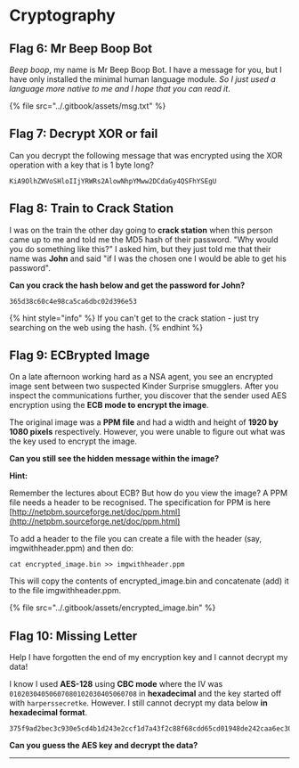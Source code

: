 # Cryptography

## Flag 6: Mr Beep Boop Bot

_Beep boop_, my name is Mr Beep Boop Bot. I have a message for you, but I have only installed the minimal human language module. _So I just used a language more native to me and I hope that you can read it_.

{% file src="../.gitbook/assets/msg.txt" %}

## Flag 7: Decrypt XOR or fail

Can you decrypt the following message that was encrypted using the XOR operation with a key that is 1 byte long?

```
KiA9OlhZWVoSHloIIjYRWRs2AlowNhpYMww2DCdaGy4QSFhYSEgU
```

## Flag 8: Train to Crack Station

I was on the train the other day going to **crack station** when this person came up to me and told me the MD5 hash of their password. "Why would you do something like this?" I asked him, but they just told me that their name was **John** and said "if I was the chosen one I would be able to get his password".

**Can you crack the hash below and get the password for John?**

```
365d38c60c4e98ca5ca6dbc02d396e53
```

{% hint style="info" %}
If you can't get to the crack station - just try searching on the web using the hash.
{% endhint %}

## **Flag 9:** ECBrypted Image

On a late afternoon working hard as a NSA agent, you see an encrypted image sent between two suspected Kinder Surprise smugglers. After you inspect the communications further, you discover that the sender used AES encryption using the **ECB mode to encrypt the image**.

The original image was a **PPM file** and had a width and height of **1920 by 1080 pixels** respectively. However, you were unable to figure out what was the key used to encrypt the image.

**Can you still see the hidden message within the image?**

**Hint:**

Remember the lectures about ECB? But how do you view the image? A PPM file needs a header to be recognised. The specification for PPM is here [http://netpbm.sourceforge.net/doc/ppm.html](http://netpbm.sourceforge.net/doc/ppm.html)

To add a header to the file you can create a file with the header (say, imgwithheader.ppm) and then do:

```
cat encrypted_image.bin >> imgwithheader.ppm
```

This will copy the contents of encrypted\_image.bin and concatenate (add) it to the file imgwithheader.ppm.

{% file src="../.gitbook/assets/encrypted_image.bin" %}

## **Flag 10: Missing Letter**

Help I have forgotten the end of my encryption key and I cannot decrypt my data!

I know I used **AES-128** using **CBC mode** where the IV was `01020304050607080102030405060708` in **hexadecimal** and the key started off with `harperssecretke`. However. I still cannot decrypt my data below **in hexadecimal format**.

```
375f9ad2bec3c930e5cd4b1d243e2ccf1d7a43f2c88f68cdd65cd01948de242caa6ec30ebea93c86b6deca3b247f7ca7
```

**Can you guess the AES key and decrypt the data?**

****
